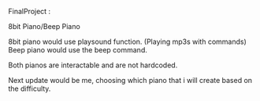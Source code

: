 FinalProject :

8bit Piano/Beep Piano

8bit piano would use playsound function. (Playing mp3s with commands)
Beep piano would use the beep command.

Both pianos are interactable and are not hardcoded.

Next update would be me, choosing which piano that i will create based on the difficulty.
